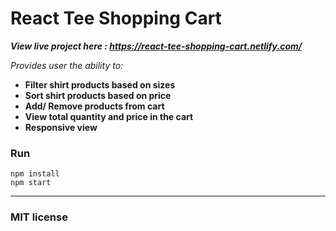 # React Tee Shopping Cart

***View live project here : https://react-tee-shopping-cart.netlify.com/***

*Provides user the ability to:*
- **Filter shirt products based on sizes**
- **Sort shirt  products based on price**
- **Add/ Remove products from cart**
- **View total quantity and price in the cart**
- **Responsive view**

### Run
```
npm install
npm start
```

--------------------------
### MIT license
